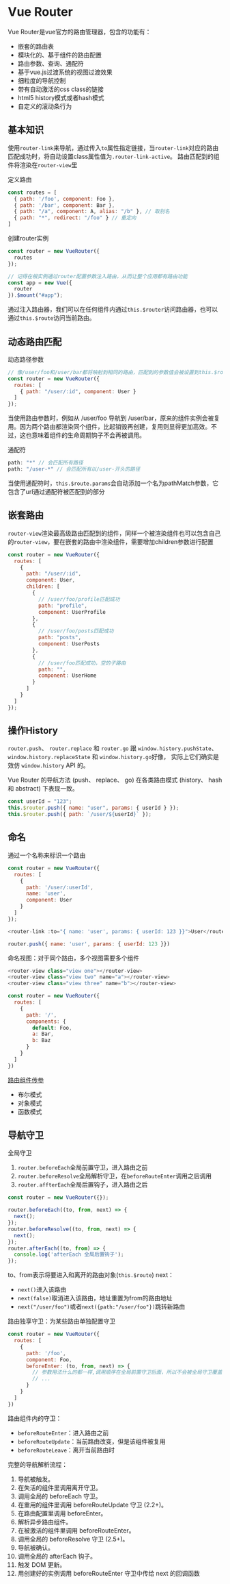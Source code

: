 # Vue Router
Vue Router是vue官方的路由管理器，包含的功能有：
- 嵌套的路由表
- 模块化的、基于组件的路由配置
- 路由参数、查询、通配符
- 基于vue.js过渡系统的视图过渡效果
- 细粒度的导航控制
- 带有自动激活的css class的链接
- html5 history模式或者hash模式
- 自定义的滚动条行为
## 基本知识
使用`router-link`来导航，通过传入`to`属性指定链接，当`router-link`对应的路由匹配成功时，将自动设置class属性值为`.router-link-active`。
路由匹配到的组件将渲染在`router-view`里

定义路由
```js
const routes = [
  { path: '/foo', component: Foo },
  { path: '/bar', component: Bar },
  { path: "/a", component: A, alias: "/b" }, // 取别名
  { path: "*", redirect: "/foo" } // 重定向
]
```
创建router实例
```js
const router = new VueRouter({
  routes
});

// 记得在根实例通过router配置参数注入路由，从而让整个应用都有路由功能
const app = new Vue({
  router
}).$mount("#app");
```
通过注入路由器，我们可以在任何组件内通过`this.$router`访问路由器，也可以通过`this.$route`访问当前路由。

## 动态路由匹配
动态路径参数
```js
// 像/user/foo和/user/bar都将映射到相同的路由，匹配到的参数值会被设置到this.$route.params，例如this.params.id即可获取用户id
const router = new VueRouter({
  routes: [
    { path: "/user/:id", component: User }
  ]
});
```
当使用路由参数时，例如从 /user/foo 导航到 /user/bar，原来的组件实例会被复用。因为两个路由都渲染同个组件，比起销毁再创建，复用则显得更加高效。不过，这也意味着组件的生命周期钩子不会再被调用。

通配符
```js
path: "*" // 会匹配所有路径
path: "/user-*" // 会匹配所有以/user-开头的路径
```
当使用通配符时，`this.$route.params`会自动添加一个名为pathMatch参数，它包含了url通过通配符被匹配到的部分
## 嵌套路由
`router-view`渲染最高级路由匹配到的组件，同样一个被渲染组件也可以包含自己的`router-view`，要在嵌套的路由中渲染组件，需要增加children参数进行配置
```js
const router = new VueRouter({
  routes: [
    {
      path: "/user/:id",
      component: User,
      children: [
        {
          // /user/foo/profile匹配成功
          path: "profile",
          component: UserProfile
        },
        {
          // /user/foo/posts匹配成功
          path: "posts",
          component: UserPosts
        },
        {
          // /user/foo匹配成功，空的子路由
          path: "",
          component: UserHome
        }
      ]
    }
  ]
});
```
## 操作History
`router.push`、 `router.replace` 和 `router.go` 跟 `window.history.pushState`、 `window.history.replaceState` 和 `window.history.go`好像， 实际上它们确实是效仿 `window.history` API 的。

Vue Router 的导航方法 (push、 replace、 go) 在各类路由模式 (history、 hash 和 abstract) 下表现一致。
```js
const userId = "123";
this.$router.push({ name: "user", params: { userId } });
this.$router.push({ path: `/user/${userId}` });
```
## 命名
通过一个名称来标识一个路由
```js
const router = new VueRouter({
  routes: [
    {
      path: '/user/:userId',
      name: 'user',
      component: User
    }
  ]
});

<router-link :to="{ name: 'user', params: { userId: 123 }}">User</router-link>

router.push({ name: 'user', params: { userId: 123 }})
```
命名视图：对于同个路由，多个视图需要多个组件
```js
<router-view class="view one"></router-view>
<router-view class="view two" name="a"></router-view>
<router-view class="view three" name="b"></router-view>

const router = new VueRouter({
  routes: [
    {
      path: '/',
      components: {
        default: Foo,
        a: Bar,
        b: Baz
      }
    }
  ]
})
```
[路由组件传参](https://router.vuejs.org/zh/guide/essentials/passing-props.html#%E5%87%BD%E6%95%B0%E6%A8%A1%E5%BC%8F)
- 布尔模式
- 对象模式
- 函数模式

## 导航守卫
全局守卫
1. `router.beforeEach`全局前置守卫，进入路由之前
2. `router.beforeResolve`全局解析守卫，在`beforeRouteEnter`调用之后调用
3. `router.affterEach`全局后置钩子，进入路由之后
```js
const router = new VueRouter({});

router.beforeEach((to, from, next) => { 
  next();
});
router.beforeResolve((to, from, next) => {
  next();
});
router.afterEach((to, from) => {
  console.log('afterEach 全局后置钩子');
});
```
to、from表示将要进入和离开的路由对象(`this.$route`)
next：
- `next()`进入该路由
- `next(false)`取消进入该路由，地址重置为from的路由地址
- `next("/user/foo")`或者`next({path:"/user/foo"})`跳转新路由

路由独享守卫：为某些路由单独配置守卫
```js
const router = new VueRouter({
  routes: [
    {
      path: '/foo',
      component: Foo,
      beforeEnter: (to, from, next) => { 
        // 参数用法什么的都一样,调用顺序在全局前置守卫后面，所以不会被全局守卫覆盖
        // ...
      }
    }
  ]
})
```
路由组件内的守卫：
- `beforeRouteEnter`：进入路由之前
- `beforeRouteUpdate`：当前路由改变，但是该组件被复用
- `beforeRouteLeave`：离开当前路由时

完整的导航解析流程：
1. 导航被触发。
2. 在失活的组件里调用离开守卫。
3. 调用全局的 beforeEach 守卫。
4. 在重用的组件里调用 beforeRouteUpdate 守卫 (2.2+)。
5. 在路由配置里调用 beforeEnter。
6. 解析异步路由组件。
7. 在被激活的组件里调用 beforeRouteEnter。
8. 调用全局的 beforeResolve 守卫 (2.5+)。
9. 导航被确认。
10. 调用全局的 afterEach 钩子。
11. 触发 DOM 更新。
12. 用创建好的实例调用 beforeRouteEnter 守卫中传给 next 的回调函数
